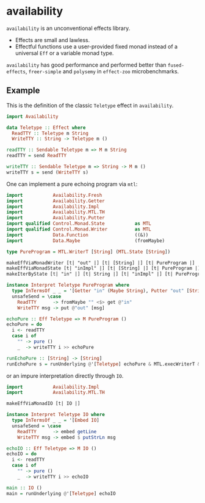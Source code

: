 # availability

`availability` is an unconventional effects library.

- Effects are small and lawless.
- Effectful functions use a user-provided fixed monad instead of a universal `Eff` or a variable monad type.

`availability` has good performance and performed better than `fused-effects`, `freer-simple` and `polysemy` in `effect-zoo` microbenchmarks.

## Example

This is the definition of the classic `Teletype` effect in `availability`.

```haskell
import Availability

data Teletype :: Effect where
  ReadTTY :: Teletype m String
  WriteTTY :: String -> Teletype m ()

readTTY :: Sendable Teletype m => M m String
readTTY = send ReadTTY

writeTTY :: Sendable Teletype m => String -> M m ()
writeTTY s = send (WriteTTY s)
```

One can implement a pure echoing program via `mtl`:

```haskell
import           Availability.Fresh
import           Availability.Getter
import           Availability.Impl
import           Availability.MTL.TH
import           Availability.Putter
import qualified Control.Monad.State           as MTL
import qualified Control.Monad.Writer          as MTL
import           Data.Function                 ((&))
import           Data.Maybe                    (fromMaybe)

type PureProgram = MTL.WriterT [String] (MTL.State [String])

makeEffViaMonadWriter [t| "out" |] [t| [String] |] [t| PureProgram |]
makeEffViaMonadState [t| "inImpl" |] [t| [String] |] [t| PureProgram |]
makeIterByState [t| "in" |] [t| String |] [t| "inImpl" |] [t| PureProgram |]

instance Interpret Teletype PureProgram where
  type InTermsOf _ _ = '[Getter "in" (Maybe String), Putter "out" [String]]
  unsafeSend = \case
    ReadTTY      -> fromMaybe "" <$> get @"in"
    WriteTTY msg -> put @"out" [msg]

echoPure :: Eff Teletype => M PureProgram ()
echoPure = do
  i <- readTTY
  case i of
    "" -> pure ()
    _  -> writeTTY i >> echoPure

runEchoPure :: [String] -> [String]
runEchoPure s = runUnderlying @'[Teletype] echoPure & MTL.execWriterT & (`MTL.evalState` s)
```

or an impure interpretation directly through `IO`.

```haskell
import           Availability.Impl
import           Availability.MTL.TH

makeEffViaMonadIO [t| IO |]

instance Interpret Teletype IO where
  type InTermsOf _ _ = '[Embed IO]
  unsafeSend = \case
    ReadTTY      -> embed getLine
    WriteTTY msg -> embed $ putStrLn msg

echoIO :: Eff Teletype => M IO ()
echoIO = do
  i <- readTTY
  case i of
    "" -> pure ()
    _  -> writeTTY i >> echoIO

main :: IO ()
main = runUnderlying @'[Teletype] echoIO
```
